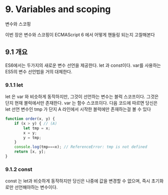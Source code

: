 #  9. Variables and scoping
변수와 스코핑

이번 장은 변수와 스코핑이 ECMAScript 6 에서 어떻게 핸들링 되는지 고찰해본다

##  9.1 개요
ES6에서는 두가지의 새로운 변수 선언을 제공한다. let 과 const이다. var를 사용하는 ES5의 변수 선언법을 거의 대체한다.

###  9.1.1 let
let 은 var 와 비슷하게 동작하지만, 그것이 선언하는 변수는 블럭 스코프이다. 그것은 단지 현재 블럭에서만 존재한다. var 는 함수 스코프이다.
다음 코드에 따르면 당신은 let 선언 변수인 tmp 가 단지 A 라인에서 시작한 블럭에만 존재하는걸 볼 수 있다


```javascript
function order(x, y) {
    if (x > y) { // (A)
        let tmp = x;
        x = y;
        y = tmp;
    }
    console.log(tmp===x); // ReferenceError: tmp is not defined
    return [x, y];
}
```

### 9.1.2 const
const 는 let과 비슷하게 동작하지만 당신은 나중에 값을 변경할 수 없으며, 즉시 초기화로만 선언해야하는 변수이다.